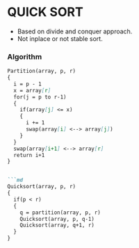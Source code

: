 # QUICK SORT
- Based on divide and conquer approach.
- Not inplace or not stable sort.


### Algorithm

```md
Partition(array, p, r)
{
  i = p - 1
  x = array[r]
  for(j = p to r-1)
  {
    if(array[j] <= x)
    {
      i += 1
      swap(array[i] <--> array[j])
    }
  }
  swap(array[i+1] <--> array[r]
  return i+1
}


```md
Quicksort(array, p, r)
{
  if(p < r)
  {
    q = partition(array, p, r)
    Quicksort(array, p, q-1)
    Quicksort(array, q+1, r)
  }
}
```
